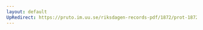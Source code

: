 ```yaml
---
layout: default
UpRedirect: https://pruto.im.uu.se/riksdagen-records-pdf/1872/prot-1872--ak--131.pdf
---
```

